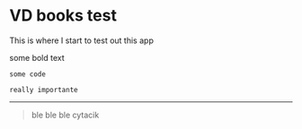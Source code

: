 # VD books test

This is where I start to test out this app



some bold text



`some code`

`really importante`

---

> ble ble ble cytacik



